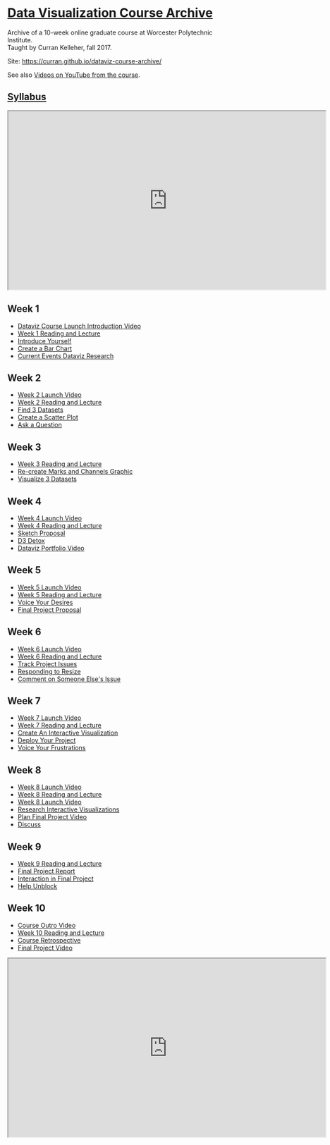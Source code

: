 # [Data Visualization Course Archive](https://curran.github.io/dataviz-course-archive/)

Archive of a 10-week online graduate course at Worcester Polytechnic Institute.<br>Taught by Curran Kelleher, fall 2017.

Site: https://curran.github.io/dataviz-course-archive/

See also [Videos on YouTube from the course](https://www.youtube.com/watch?v=CXYcvJoQlSo&list=PL9yYRbwpkykteVRlKLRsxJ8163iYbVObZ).

## [Syllabus](https://curran.github.io/dataviz-course-archive/syllabus)

<iframe src="https://www.youtube.com/embed/CXYcvJoQlSo" width="720" height="405" allowfullscreen="allowfullscreen"></iframe>

## Week 1

 * [Dataviz Course Launch Introduction Video](https://www.youtube.com/watch?v=CXYcvJoQlSo&list=PL9yYRbwpkykteVRlKLRsxJ8163iYbVObZ)
 * [Week 1 Reading and Lecture](https://curran.github.io/dataviz-course-archive/week-1-reading-and-lecture)
 * [Introduce Yourself](https://curran.github.io/dataviz-course-archive/introduce-yourself)
 * [Create a Bar Chart](https://curran.github.io/dataviz-course-archive/create-a-bar-chart)
 * [Current Events Dataviz Research](https://curran.github.io/dataviz-course-archive/current-events-dataviz-research)

## Week 2

 * [Week 2 Launch Video](https://www.youtube.com/watch?v=eDqQ-R7dxXU&list=PL9yYRbwpkykteVRlKLRsxJ8163iYbVObZ&index=3)
 * [Week 2 Reading and Lecture](https://curran.github.io/dataviz-course-archive/week-2-reading-and-lecture)
 * [Find 3 Datasets](https://curran.github.io/dataviz-course-archive/find-3-datasets)
 * [Create a Scatter Plot](https://curran.github.io/dataviz-course-archive/create-a-scatter-plot)
 * [Ask a Question](https://curran.github.io/dataviz-course-archive/ask-a-question)

## Week 3

 * [Week 3 Reading and Lecture](https://curran.github.io/dataviz-course-archive/week-3-reading-and-lecture)
 * [Re-create Marks and Channels Graphic](https://curran.github.io/dataviz-course-archive/re-create-marks-and-channels-graphic)
 * [Visualize 3 Datasets](https://curran.github.io/dataviz-course-archive/visualize-3-datasets)

## Week 4

 * [Week 4 Launch Video](https://www.youtube.com/watch?v=vqFtyHjCytY&list=PL9yYRbwpkykteVRlKLRsxJ8163iYbVObZ&index=7)
 * [Week 4 Reading and Lecture](https://curran.github.io/dataviz-course-archive/week-4-reading-and-lecture)
 * [Sketch Proposal](https://curran.github.io/dataviz-course-archive/sketch-proposal)
 * [D3 Detox](https://curran.github.io/dataviz-course-archive/d3-detox)
 * [Dataviz Portfolio Video](https://curran.github.io/dataviz-course-archive/dataviz-portfolio-video)

## Week 5

 * [Week 5 Launch Video](https://www.youtube.com/watch?v=UEYhyTRkPUE&index=8&list=PL9yYRbwpkykteVRlKLRsxJ8163iYbVObZ)
 * [Week 5 Reading and Lecture](https://curran.github.io/dataviz-course-archive/week-5-reading-and-lecture)
 * [Voice Your Desires](https://curran.github.io/dataviz-course-archive/voice-your-desires)
 * [Final Project Proposal](https://curran.github.io/dataviz-course-archive/final-project-proposal)

## Week 6

 * [Week 6 Launch Video](https://www.youtube.com/watch?v=tEGjnrsFxTQ&list=PL9yYRbwpkykteVRlKLRsxJ8163iYbVObZ&index=9)
 * [Week 6 Reading and Lecture](https://curran.github.io/dataviz-course-archive/week-6-reading-and-lecture)
 * [Track Project Issues](https://curran.github.io/dataviz-course-archive/track-project-issues)
 * [Responding to Resize](https://curran.github.io/dataviz-course-archive/responding-to-resize)
 * [Comment on Someone Else's Issue](https://curran.github.io/dataviz-course-archive/comment-on-someone-elses-issue)

## Week 7

 * [Week 7 Launch Video](https://www.youtube.com/watch?v=FfrzVpVc5A0&list=PL9yYRbwpkykteVRlKLRsxJ8163iYbVObZ&index=10)
 * [Week 7 Reading and Lecture](https://curran.github.io/dataviz-course-archive/week-7-reading-and-lecture)
 * [Create An Interactive Visualization](https://curran.github.io/dataviz-course-archive/create-an-interactive-visualization)
 * [Deploy Your Project](https://curran.github.io/dataviz-course-archive/deploy-your-project)
 * [Voice Your Frustrations](https://curran.github.io/dataviz-course-archive/voice-your-frustrations)

## Week 8

 * [Week 8 Launch Video](https://www.youtube.com/watch?v=eBr0F2UenPI&index=11&list=PL9yYRbwpkykteVRlKLRsxJ8163iYbVObZ)
 * [Week 8 Reading and Lecture](https://curran.github.io/dataviz-course-archive/week-8-reading-and-lecture)
 * [Week 8 Launch Video](https://curran.github.io/dataviz-course-archive/week-8-launch-video)
 * [Research Interactive Visualizations](https://curran.github.io/dataviz-course-archive/research-interactive-visualizations)
 * [Plan Final Project Video](https://curran.github.io/dataviz-course-archive/plan-final-project-video)
 * [Discuss](https://curran.github.io/dataviz-course-archive/discuss)

## Week 9

 * [Week 9 Reading and Lecture](https://curran.github.io/dataviz-course-archive/week-9-reading-and-lecture)
 * [Final Project Report](https://curran.github.io/dataviz-course-archive/final-project-report)
 * [Interaction in Final Project](https://curran.github.io/dataviz-course-archive/interaction-in-final-project)
 * [Help Unblock](https://curran.github.io/dataviz-course-archive/help-unblock)

## Week 10

 * [Course Outro Video](https://www.youtube.com/watch?v=6025Z388i0g&index=2&list=PL9yYRbwpkykteVRlKLRsxJ8163iYbVObZ)
 * [Week 10 Reading and Lecture](https://curran.github.io/dataviz-course-archive/week-10-reading-and-lecture)
 * [Course Retrospective](https://curran.github.io/dataviz-course-archive/course-retrospective)
 * [Final Project Video](https://curran.github.io/dataviz-course-archive/final-project-video)

<iframe src="https://www.youtube.com/embed/6025Z388i0g" width="720" height="405" allowfullscreen="allowfullscreen"></iframe>
